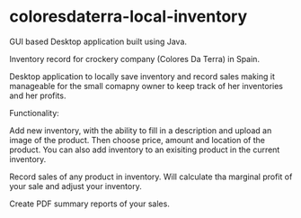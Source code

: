 # coloresdaterra-local-inventory

GUI based Desktop application built using Java.

 Inventory record for crockery company (Colores Da Terra) in Spain.

 Desktop application to locally save inventory and record sales making it manageable for the small comapny owner to keep track of her
 inventories and her profits.

 Functionality:

 Add new inventory, with the ability to fill in a description and upload an image of the product. Then choose price, amount and location of the product. You can also add inventory to an exisiting product in the current inventory. 

 Record sales of any product in inventory. Will calculate tha marginal profit of your sale and adjust your inventory. 

 Create PDF summary reports of your sales. 
